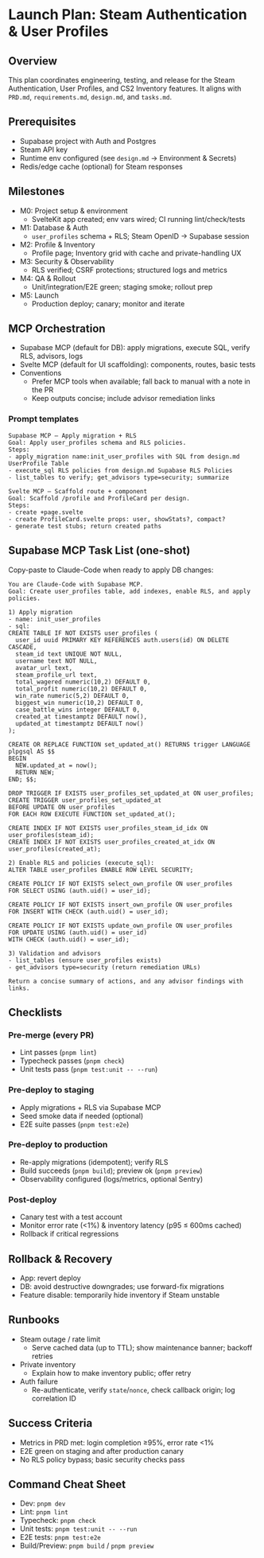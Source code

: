 # Launch Plan: Steam Authentication & User Profiles

## Overview

This plan coordinates engineering, testing, and release for the Steam Authentication, User Profiles, and CS2 Inventory features. It aligns with `PRD.md`, `requirements.md`, `design.md`, and `tasks.md`.

## Prerequisites

- Supabase project with Auth and Postgres
- Steam API key
- Runtime env configured (see `design.md` → Environment & Secrets)
- Redis/edge cache (optional) for Steam responses

## Milestones

- M0: Project setup & environment
  - SvelteKit app created; env vars wired; CI running lint/check/tests
- M1: Database & Auth
  - `user_profiles` schema + RLS; Steam OpenID → Supabase session
- M2: Profile & Inventory
  - Profile page; Inventory grid with cache and private-handling UX
- M3: Security & Observability
  - RLS verified; CSRF protections; structured logs and metrics
- M4: QA & Rollout
  - Unit/integration/E2E green; staging smoke; rollout prep
- M5: Launch
  - Production deploy; canary; monitor and iterate

## MCP Orchestration

- Supabase MCP (default for DB): apply migrations, execute SQL, verify RLS, advisors, logs
- Svelte MCP (default for UI scaffolding): components, routes, basic tests
- Conventions
  - Prefer MCP tools when available; fall back to manual with a note in the PR
  - Keep outputs concise; include advisor remediation links

### Prompt templates

```text
Supabase MCP — Apply migration + RLS
Goal: Apply user_profiles schema and RLS policies.
Steps:
- apply_migration name:init_user_profiles with SQL from design.md UserProfile Table
- execute_sql RLS policies from design.md Supabase RLS Policies
- list_tables to verify; get_advisors type=security; summarize
```

```text
Svelte MCP — Scaffold route + component
Goal: Scaffold /profile and ProfileCard per design.
Steps:
- create +page.svelte
- create ProfileCard.svelte props: user, showStats?, compact?
- generate test stubs; return created paths
```

## Supabase MCP Task List (one-shot)

Copy-paste to Claude-Code when ready to apply DB changes:

```text
You are Claude-Code with Supabase MCP.
Goal: Create user_profiles table, add indexes, enable RLS, and apply policies.

1) Apply migration
- name: init_user_profiles
- sql:
CREATE TABLE IF NOT EXISTS user_profiles (
  user_id uuid PRIMARY KEY REFERENCES auth.users(id) ON DELETE CASCADE,
  steam_id text UNIQUE NOT NULL,
  username text NOT NULL,
  avatar_url text,
  steam_profile_url text,
  total_wagered numeric(10,2) DEFAULT 0,
  total_profit numeric(10,2) DEFAULT 0,
  win_rate numeric(5,2) DEFAULT 0,
  biggest_win numeric(10,2) DEFAULT 0,
  case_battle_wins integer DEFAULT 0,
  created_at timestamptz DEFAULT now(),
  updated_at timestamptz DEFAULT now()
);

CREATE OR REPLACE FUNCTION set_updated_at() RETURNS trigger LANGUAGE plpgsql AS $$
BEGIN
  NEW.updated_at = now();
  RETURN NEW;
END; $$;

DROP TRIGGER IF EXISTS user_profiles_set_updated_at ON user_profiles;
CREATE TRIGGER user_profiles_set_updated_at
BEFORE UPDATE ON user_profiles
FOR EACH ROW EXECUTE FUNCTION set_updated_at();

CREATE INDEX IF NOT EXISTS user_profiles_steam_id_idx ON user_profiles(steam_id);
CREATE INDEX IF NOT EXISTS user_profiles_created_at_idx ON user_profiles(created_at);

2) Enable RLS and policies (execute_sql):
ALTER TABLE user_profiles ENABLE ROW LEVEL SECURITY;

CREATE POLICY IF NOT EXISTS select_own_profile ON user_profiles
FOR SELECT USING (auth.uid() = user_id);

CREATE POLICY IF NOT EXISTS insert_own_profile ON user_profiles
FOR INSERT WITH CHECK (auth.uid() = user_id);

CREATE POLICY IF NOT EXISTS update_own_profile ON user_profiles
FOR UPDATE USING (auth.uid() = user_id)
WITH CHECK (auth.uid() = user_id);

3) Validation and advisors
- list_tables (ensure user_profiles exists)
- get_advisors type=security (return remediation URLs)

Return a concise summary of actions, and any advisor findings with links.
```

## Checklists

### Pre-merge (every PR)

- Lint passes (`pnpm lint`)
- Typecheck passes (`pnpm check`)
- Unit tests pass (`pnpm test:unit -- --run`)

### Pre-deploy to staging

- Apply migrations + RLS via Supabase MCP
- Seed smoke data if needed (optional)
- E2E suite passes (`pnpm test:e2e`)

### Pre-deploy to production

- Re-apply migrations (idempotent); verify RLS
- Build succeeds (`pnpm build`); preview ok (`pnpm preview`)
- Observability configured (logs/metrics, optional Sentry)

### Post-deploy

- Canary test with a test account
- Monitor error rate (<1%) & inventory latency (p95 ≤ 600ms cached)
- Rollback if critical regressions

## Rollback & Recovery

- App: revert deploy
- DB: avoid destructive downgrades; use forward-fix migrations
- Feature disable: temporarily hide inventory if Steam unstable

## Runbooks

- Steam outage / rate limit
  - Serve cached data (up to TTL); show maintenance banner; backoff retries
- Private inventory
  - Explain how to make inventory public; offer retry
- Auth failure
  - Re-authenticate, verify `state`/`nonce`, check callback origin; log correlation ID

## Success Criteria

- Metrics in PRD met: login completion ≥95%, error rate <1%
- E2E green on staging and after production canary
- No RLS policy bypass; basic security checks pass

## Command Cheat Sheet

- Dev: `pnpm dev`
- Lint: `pnpm lint`
- Typecheck: `pnpm check`
- Unit tests: `pnpm test:unit -- --run`
- E2E tests: `pnpm test:e2e`
- Build/Preview: `pnpm build` / `pnpm preview`
